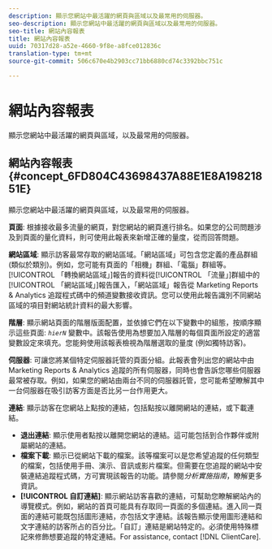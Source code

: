 ```yaml
---
description: 顯示您網站中最活躍的網頁與區域以及最常用的伺服器。
seo-description: 顯示您網站中最活躍的網頁與區域以及最常用的伺服器。
seo-title: 網站內容報表
title: 網站內容報表
uuid: 70317d28-a52e-4660-9f8e-a8fce012836c
translation-type: tm+mt
source-git-commit: 506c670e4b2903cc71bb6880cd74c3392bbc751c

---
```



# 網站內容報表

顯示您網站中最活躍的網頁與區域，以及最常用的伺服器。

## 網站內容報表 {#concept_6FD804C43698437A88E1E8A19821851E}

顯示您網站中最活躍的網頁與區域，以及最常用的伺服器。

**頁面**: 根據接收最多流量的網頁，對您網站的網頁進行排名。如果您的公司問題涉及到頁面的量化資料，則可使用此報表來新增正確的量度，從而回答問題。

**網站區域**: 顯示訪客最常存取的網站區域。「網站區域」可包含您定義的產品群組 (類似於類別)。例如，您可能有頁面的「相機」群組、「電腦」群組等。[!UICONTROL 「轉換網站區域」]報告的資料從[!UICONTROL 「流量」]群組中的[!UICONTROL 「網站區域」]報告匯入，「網站區域」報告從 Marketing Reports &amp; Analytics 追蹤程式碼中的頻道變數接收資訊。您可以使用此報告識別不同網站區域的項目對網站統計資料的最大影響。

**階層**: 顯示網站頁面的階層版面配置，並依據它們在以下變數中的組態，按順序顯示這些頁面: *`hierN`* 變數中。該報告使用為想要加入階層的每個頁面所設定的適當變數設定來填充。您能夠使用該報表檢視為階層選取的量度 (例如獨特訪客)。

**伺服器**: 可讓您將某個特定伺服器託管的頁面分組。此報表會列出您的網站中由 Marketing Reports &amp; Analytics 追蹤的所有伺服器，同時也會告訴您哪些伺服器最常被存取。例如，如果您的網站由兩台不同的伺服器託管，您可能希望瞭解其中一台伺服器在吸引訪客方面是否比另一台作用更大。

**連結**: 顯示訪客在您網站上點按的連結，包括點按以離開網站的連結，或下載連結。

* **退出連結**: 顯示使用者點按以離開您網站的連結。這可能包括到合作夥伴或附屬網站的連結。
* **檔案下載**: 顯示已從網站下載的檔案。該等檔案可以是您希望追蹤的任何類型的檔案，包括使用手冊、演示、音訊或影片檔案。但需要在您追蹤的網站中安裝連結追蹤程式碼，方可實現該報告的功能。請參閱&#x200B;*分析實施指南*，瞭解更多資訊。
* **[!UICONTROL 自訂連結]**: 顯示網站訪客喜歡的連結，可幫助您瞭解網站內的導覽模式。例如，網站的首頁可能具有存取同一頁面的多個連結。進入同一頁面的連結可能既包括圖形連結，亦包括文字連結。該報告顯示使用圖形連結和文字連結的訪客所占的百分比。「自訂」連結是網站特定的。必須使用特殊標記來修飾想要追蹤的特定連結。For assistance, contact [!DNL ClientCare].


